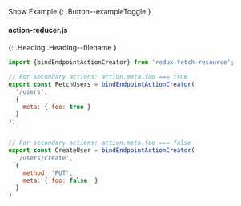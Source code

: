 
Show Example
{: .Button--exampleToggle }

<div markdown="1" >

#### action-reducer.js
{: .Heading .Heading--filename }

~~~ javascript
import {bindEndpointActionCreator} from 'redux-fetch-resource';

// For secondary actions: action.meta.foo === true
export const FetchUsers = bindEndpointActionCreator(
  '/users',
  {
    meta: { foo: true }
  }
);


// For secondary actions: action.meta.foo === false
export const CreateUser = bindEndpointActionCreator(
  '/users/create',
  {
    method: 'PUT',
    meta: { foo: false  }
  }
)

~~~

</div>
